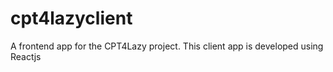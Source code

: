 # cpt4lazyclient
A frontend app for the CPT4Lazy project. This client app is developed using Reactjs

